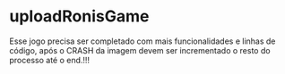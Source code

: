 # uploadRonisGame
Esse jogo precisa ser completado com mais funcionalidades e linhas de código, após o CRASH da imagem devem ser incrementado o resto do processo até o end.!!!
